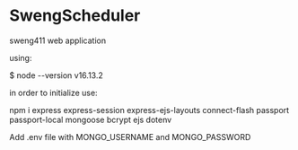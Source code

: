 # SwengScheduler
sweng411 web application

using:

$ node --version
v16.13.2

in order to initialize use:

npm i express express-session express-ejs-layouts connect-flash passport passport-local mongoose bcrypt ejs dotenv


Add .env file with MONGO_USERNAME and MONGO_PASSWORD